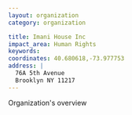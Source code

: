 ```yaml
---
layout: organization
category: organization

title: Imani House Inc
impact_area: Human Rights
keywords: 
coordinates: 40.680618,-73.977753
address: |
  76A 5th Avenue
  Brooklyn NY 11217
---
```

Organization's overview
